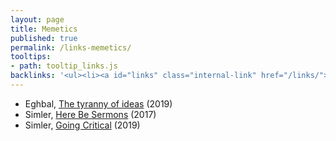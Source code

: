 ```yaml
---
layout: page
title: Memetics
published: true
permalink: /links-memetics/
tooltips: 
- path: tooltip_links.js
backlinks: '<ul><li><a id="links" class="internal-link" href="/links/">Links</a></li></ul>'
---
```


* Eghbal, [The tyranny of ideas](https://nadiaeghbal.com/ideas) (2019)
* Simler, [Here Be Sermons](https://meltingasphalt.com/here-be-sermons/) (2017)
* Simler, [Going Critical](https://meltingasphalt.com/going-critical/) (2019)
